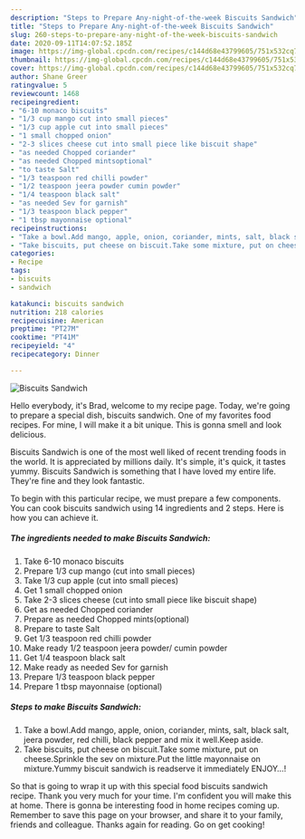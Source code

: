 ```yaml
---
description: "Steps to Prepare Any-night-of-the-week Biscuits Sandwich"
title: "Steps to Prepare Any-night-of-the-week Biscuits Sandwich"
slug: 260-steps-to-prepare-any-night-of-the-week-biscuits-sandwich
date: 2020-09-11T14:07:52.185Z
image: https://img-global.cpcdn.com/recipes/c144d68e43799605/751x532cq70/biscuits-sandwich-recipe-main-photo.jpg
thumbnail: https://img-global.cpcdn.com/recipes/c144d68e43799605/751x532cq70/biscuits-sandwich-recipe-main-photo.jpg
cover: https://img-global.cpcdn.com/recipes/c144d68e43799605/751x532cq70/biscuits-sandwich-recipe-main-photo.jpg
author: Shane Greer
ratingvalue: 5
reviewcount: 1468
recipeingredient:
- "6-10 monaco biscuits"
- "1/3 cup mango cut into small pieces"
- "1/3 cup apple cut into small pieces"
- "1 small chopped onion"
- "2-3 slices cheese cut into small piece like biscuit shape"
- "as needed Chopped coriander"
- "as needed Chopped mintsoptional"
- "to taste Salt"
- "1/3 teaspoon red chilli powder"
- "1/2 teaspoon jeera powder cumin powder"
- "1/4 teaspoon black salt"
- "as needed Sev for garnish"
- "1/3 teaspoon black pepper"
- "1 tbsp mayonnaise optional"
recipeinstructions:
- "Take a bowl.Add mango, apple, onion, coriander, mints, salt, black salt, jeera powder, red chilli, black pepper and mix it well.Keep aside."
- "Take biscuits, put cheese on biscuit.Take some mixture, put on cheese.Sprinkle the sev on mixture.Put the little mayonnaise on mixture.Yummy biscuit sandwich is readserve it immediately ENJOY…!"
categories:
- Recipe
tags:
- biscuits
- sandwich

katakunci: biscuits sandwich 
nutrition: 218 calories
recipecuisine: American
preptime: "PT27M"
cooktime: "PT41M"
recipeyield: "4"
recipecategory: Dinner

---
```



![Biscuits Sandwich](https://img-global.cpcdn.com/recipes/c144d68e43799605/751x532cq70/biscuits-sandwich-recipe-main-photo.jpg)

Hello everybody, it's Brad, welcome to my recipe page. Today, we're going to prepare a special dish, biscuits sandwich. One of my favorites food recipes. For mine, I will make it a bit unique. This is gonna smell and look delicious.



Biscuits Sandwich is one of the most well liked of recent trending foods in the world. It is appreciated by millions daily. It's simple, it's quick, it tastes yummy. Biscuits Sandwich is something that I have loved my entire life. They're fine and they look fantastic.


To begin with this particular recipe, we must prepare a few components. You can cook biscuits sandwich using 14 ingredients and 2 steps. Here is how you can achieve it.

<!--inarticleads1-->

##### The ingredients needed to make Biscuits Sandwich:

1. Take 6-10 monaco biscuits
1. Prepare 1/3 cup mango (cut into small pieces)
1. Take 1/3 cup apple (cut into small pieces)
1. Get 1 small chopped onion
1. Take 2-3 slices cheese (cut into small piece like biscuit shape)
1. Get as needed Chopped coriander
1. Prepare as needed Chopped mints(optional)
1. Prepare to taste Salt
1. Get 1/3 teaspoon red chilli powder
1. Make ready 1/2 teaspoon jeera powder/ cumin powder
1. Get 1/4 teaspoon black salt
1. Make ready as needed Sev for garnish
1. Prepare 1/3 teaspoon black pepper
1. Prepare 1 tbsp mayonnaise (optional)




<!--inarticleads2-->

##### Steps to make Biscuits Sandwich:

1. Take a bowl.Add mango, apple, onion, coriander, mints, salt, black salt, jeera powder, red chilli, black pepper and mix it well.Keep aside.
1. Take biscuits, put cheese on biscuit.Take some mixture, put on cheese.Sprinkle the sev on mixture.Put the little mayonnaise on mixture.Yummy biscuit sandwich is readserve it immediately ENJOY…!




So that is going to wrap it up with this special food biscuits sandwich recipe. Thank you very much for your time. I'm confident you will make this at home. There is gonna be interesting food in home recipes coming up. Remember to save this page on your browser, and share it to your family, friends and colleague. Thanks again for reading. Go on get cooking!
